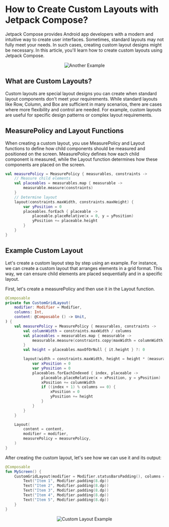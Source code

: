 # How to Create Custom Layouts with Jetpack Compose?

Jetpack Compose provides Android app developers with a modern and intuitive way to create user interfaces. Sometimes, standard layouts may not fully meet your needs. In such cases, creating custom layout designs might be necessary. In this article, you'll learn how to create custom layouts using Jetpack Compose.

<p align="center">
  <img src="https://miro.medium.com/v2/resize:fit:1400/format:webp/0*K2s3Id5ctmaXvRwc" alt="Another Example">
</p>

## What are Custom Layouts?

Custom layouts are special layout designs you can create when standard layout components don't meet your requirements. While standard layouts like Row, Column, and Box are sufficient in many scenarios, there are cases where more flexibility and control are needed. For example, custom layouts are useful for specific design patterns or complex layout requirements.

## MeasurePolicy and Layout Functions

When creating a custom layout, you use MeasurePolicy and Layout functions to define how child components should be measured and positioned on the screen. MeasurePolicy defines how each child component is measured, while the Layout function determines how these components are placed on the screen.

```kotlin
val measurePolicy = MeasurePolicy { measurables, constraints ->
    // Measure child elements
    val placeables = measurables.map { measurable ->
        measurable.measure(constraints)
    }
    // Determine layout
    layout(constraints.maxWidth, constraints.maxHeight) {
        var yPosition = 0
        placeables.forEach { placeable ->
            placeable.placeRelative(x = 0, y = yPosition)
            yPosition += placeable.height
        }
    }
}
```
## Example Custom Layout

Let's create a custom layout step by step using an example. For instance, we can create a custom layout that arranges elements in a grid format. This way, we can ensure child elements are placed sequentially and in a specific layout.

First, let's create a measurePolicy and then use it in the Layout function.

```kotlin
@Composable
private fun CustomGridLayout(
    modifier: Modifier = Modifier,
    columns: Int,
    content: @Composable () -> Unit,
) {
    val measurePolicy = MeasurePolicy { measurables, constraints ->
        val columnWidth = constraints.maxWidth / columns
        val placeables = measurables.map { measurable ->
            measurable.measure(constraints.copy(maxWidth = columnWidth))
        }
        val height = placeables.maxOfOrNull { it.height } ?: 0

        layout(width = constraints.maxWidth, height = height * (measurables.size / columns + 1)) {
            var xPosition = 0
            var yPosition = 0
            placeables.forEachIndexed { index, placeable ->
                placeable.placeRelative(x = xPosition, y = yPosition)
                xPosition += columnWidth
                if ((index + 1) % columns == 0) {
                    xPosition = 0
                    yPosition += height
                }
            }
        }
    }

    Layout(
        content = content,
        modifier = modifier,
        measurePolicy = measurePolicy,
    )
}
```
After creating the custom layout, let's see how we can use it and its output:

```kotlin
@Composable
fun MyScreen() {
    CustomGridLayout(modifier = Modifier.statusBarsPadding(), columns = 2) {
        Text("Item 1", Modifier.padding(8.dp))
        Text("Item 2", Modifier.padding(8.dp))
        Text("Item 3", Modifier.padding(8.dp))
        Text("Item 4", Modifier.padding(8.dp))
        Text("Item 5", Modifier.padding(8.dp))
    }
}
```
<p align="center">
  <img src="https://miro.medium.com/v2/resize:fit:606/format:webp/1*8bF5pVlKd6jXZgZ1L5_O8w.jpeg" alt="Custom Layout Example">
</p>
